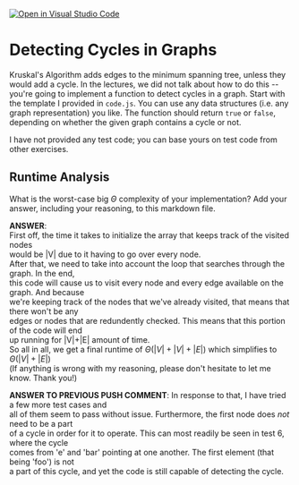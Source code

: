 [![Open in Visual Studio Code](https://classroom.github.com/assets/open-in-vscode-718a45dd9cf7e7f842a935f5ebbe5719a5e09af4491e668f4dbf3b35d5cca122.svg)](https://classroom.github.com/online_ide?assignment_repo_id=12548006&assignment_repo_type=AssignmentRepo)
# Detecting Cycles in Graphs

Kruskal's Algorithm adds edges to the minimum spanning tree, unless they would
add a cycle. In the lectures, we did not talk about how to do this -- you're
going to implement a function to detect cycles in a graph. Start with the
template I provided in `code.js`. You can use any data structures (i.e. any
graph representation) you like. The function should return `true` or `false`,
depending on whether the given graph contains a cycle or not.

I have not provided any test code; you can base yours on test code from other
exercises.

## Runtime Analysis

What is the worst-case big $\Theta$ complexity of your implementation? Add your
answer, including your reasoning, to this markdown file.  

**ANSWER**:  
First off, the time it takes to initialize the array that keeps track of the visited nodes  
would be |V| due to it having to go over every node.  
After that, we need to take into account the loop that searches through the graph. In the end,  
this code will cause us to visit every node and every edge available on the graph. And because  
we're keeping track of the nodes that we've already visited, that means that there won't be any  
edges or nodes that are redundently checked. This means that this portion of the code will end  
up running for |V|+|E| amount of time.  
So all in all, we get a final runtime of $\Theta(|V| + |V| + |E|)$ which simplifies to  
$\Theta(|V| + |E|)$  
(If anything is wrong with my reasoning, please don't hesitate to let me know. Thank you!)  

**ANSWER TO PREVIOUS PUSH COMMENT**: In response to that, I have tried a few more test cases and  
all of them seem to pass without issue. Furthermore, the first node does *not* need to be a part  
of a cycle in order for it to operate. This can most readily be seen in test 6, where the cycle  
comes from 'e' and 'bar' pointing at one another. The first element (that being 'foo') is not  
a part of this cycle, and yet the code is still capable of detecting the cycle.
